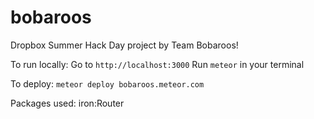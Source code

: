 # bobaroos
Dropbox Summer Hack Day project by Team Bobaroos!

To run locally:
Go to ```http://localhost:3000```
Run ```meteor``` in your terminal

To deploy:
```meteor deploy bobaroos.meteor.com```

Packages used:
iron:Router
